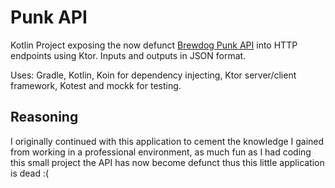 # Punk API

Kotlin Project exposing the now defunct [Brewdog Punk API](https://punkapi.com/) into HTTP endpoints using Ktor. Inputs and outputs in JSON format.

Uses: Gradle, Kotlin, Koin for dependency injecting, Ktor server/client framework, Kotest and mockk for testing.

## Reasoning
I originally continued with this application to cement the knowledge I gained from working in a professional environment, as much fun as I had coding this small project the API has now become defunct thus this little application is dead :(
